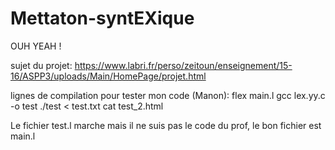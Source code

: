 # Mettaton-syntEXique
OUH YEAH !



sujet du projet: https://www.labri.fr/perso/zeitoun/enseignement/15-16/ASPP3/uploads/Main/HomePage/projet.html


lignes de compilation pour tester mon code (Manon):
  flex main.l
  gcc lex.yy.c -o test
  ./test < test.txt
  cat test_2.html


Le fichier test.l marche mais il ne suis pas le code du prof, le bon fichier est main.l
